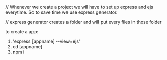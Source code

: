 // Whenever we create a project we will have to set up express and ejs everytime. So to save time we use express generator.

// express generator creates a folder and will put every files in those folder

to create a app:
1. 'express [appname] --view=ejs'
2. cd [appname]
3. npm i